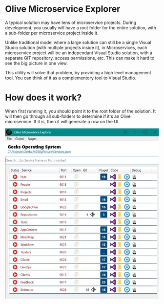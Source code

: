 # Olive Microservice Explorer

A typical solution may have tens of microservice projects. During development, you usually will have a root folder for the entire solution, with a sub-folder per microservice project inside it. 

Unlike traditional model where a large solution can still be a single Visual Studio solution (with multiple projects inside it), in Microservices, each microservice project will be an independant Visual Studio solution, with a separate GIT repository, access permissions, etc. This can make it hard to see the big picture in one view.

This utility will solve that problem, by providing a high level management tool. You can think of it as a complementory tool to Visual Studio.

# How does it work?

When first running it, you should point it to the root folder of the solution.
It will then go through all sub-folders to determine if it's an Olive microservice. If it is, then it will generate a row on the UI.

![screenshot](Resources/Screenshot.JPG)

 
